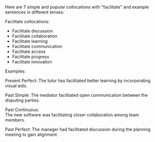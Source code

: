 Here are 7 simple and popular collocations with "facilitate" and example sentences in different tenses:

Facilitate collocations:

- Facilitate discussion
- Facilitate collaboration  
- Facilitate learning
- Facilitate communication
- Facilitate access
- Facilitate progress
- Facilitate innovation

Examples:

Present Perfect: 
The tutor has facilitated better learning by incorporating visual aids.  

Past Simple:
The mediator facilitated open communication between the disputing parties.

Past Continuous:  
The new software was facilitating closer collaboration among team members.

Past Perfect: 
The manager had facilitated discussion during the planning meeting to gain alignment.